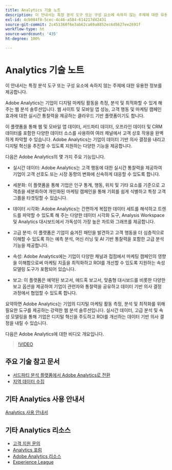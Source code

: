 ```yaml
---
title: Analytics 기술 노트
description: 이 안내서는 특정 분석 도구 또는 구성 요소에 속하지 않는 주제에 대한 유용한 정보를 제공합니다.
exl-id: 4cb084f8-5cec-4c46-a584-614217d42431
source-git-commit: 2c451360f6e3ab62ca69a8852ec6d5627ee2691f
workflow-type: ht
source-wordcount: '435'
ht-degree: 100%

---
```


# Analytics 기술 노트

이 안내서는 특정 분석 도구 또는 구성 요소에 속하지 않는 주제에 대한 유용한 정보를 제공합니다.

Adobe Analytics는 기업이 디지털 마케팅 활동을 측정, 분석 및 최적화할 수 있게 해 주는 웹 분석 솔루션입니다. 웹 사이트 및 모바일 앱 성능, 고객 행동 및 마케팅 캠페인 효과에 대한 실시간 통찰력을 제공하는 클라우드 기반 플랫폼이기도 합니다.

이 플랫폼을 통해 웹 및 모바일 앱 데이터, 서드파티 데이터, 오프라인 데이터 및 CRM 데이터를 포함한 다양한 데이터 소스를 사용하여 여러 채널에서 고객 상호 작용을 완벽하게 파악할 수 있습니다. Adobe Analytics는 기업이 데이터 기반 의사 결정을 내리고 디지털 혁신을 추진할 수 있도록 지원하는 다양한 기능을 제공합니다.

다음은 Adobe Analytics의 몇 가지 주요 기능입니다.

* 실시간 데이터: Adobe Analytics는 고객 행동에 대한 실시간 통찰력을 제공하여 기업이 고객 선호도 또는 시장 동향의 변화에 신속하게 대응할 수 있도록 합니다.

* 세분화: 이 플랫폼을 통해 기업은 인구 통계, 행동, 위치 및 기타 요소를 기준으로 고객층을 세분화하여 개인화된 마케팅 캠페인을 통해 기회를 쉽게 식별하고 특정 고객 그룹을 타겟팅할 수 있습니다.

* 데이터 시각화: Adobe Analytics는 간편하게 복잡한 데이터 세트를 해석하고 트렌드를 파악할 수 있도록 해 주는 다양한 데이터 시각화 도구, Analysis Workspace 및 Analytics 대시보드에서 가독성이 가장 높은 차트와 그래프를 제공합니다.

* 고급 분석: 이 플랫폼은 기업이 숨겨진 패턴을 발견하고 고객 행동을 더 심층적으로 이해할 수 있도록 하는 예측 분석, 머신 러닝 및 AI 기반 통찰력을 포함한 고급 분석 기능을 제공합니다.

* 속성: Adobe Analytics에는 기업이 다양한 채널과 접점에서 마케팅 캠페인의 영향을 이해함으로써 마케팅 지출을 최적화하고 ROI를 개선할 수 있도록 지원하는 속성 모델링 도구가 포함되어 있습니다.

* 보고: 이 플랫폼은 예약된 보고서, 애드혹 보고서, 맞춤형 대시보드를 비롯한 다양한 보고 옵션을 제공하여 기업이 관련자와 통찰력을 공유하고 데이터 기반 의사 결정 과정에서 협업할 수 있도록 합니다.

요약하면 Adobe Analytics는 기업의 디지털 마케팅 활동 측정, 분석 및 최적화를 위해 필요한 도구를 제공하는 강력한 웹 분석 솔루션입니다. 실시간 데이터, 고급 분석 및 속성 모델링을 통해 기업은 디지털 혁신을 주도하고 ROI를 개선하는 데이터 기반 의사 결정을 내릴 수 있습니다.

다음은 Adobe Analytics에 대한 비디오 개요입니다.

>[!VIDEO](https://video.tv.adobe.com/v/27429/?quality=12)

## 주요 기술 참고 문서

* [서드파티 분석 플랫폼에서 Adobe Analytics로 전환](ga-to-aa/home.md)
* [지역 데이터 수집](/help/technotes/rdc/regional-data-collection.md)

## 기타 Analytics 사용 안내서

[Analytics 사용 안내서](https://experienceleague.adobe.com/docs/analytics.html)

## 기타 Analytics 리소스

* [고객 지원 문의](https://experienceleague.adobe.com/?support-solution=Analytics#support)
* [Analytics 포럼](https://forums.adobe.com/community/experience-cloud/analytics-cloud/analytics)
* [Adobe Analytics 리소스](https://forums.adobe.com/message/10660755)
* [Experience League](https://landing.adobe.com/experience-league/)
